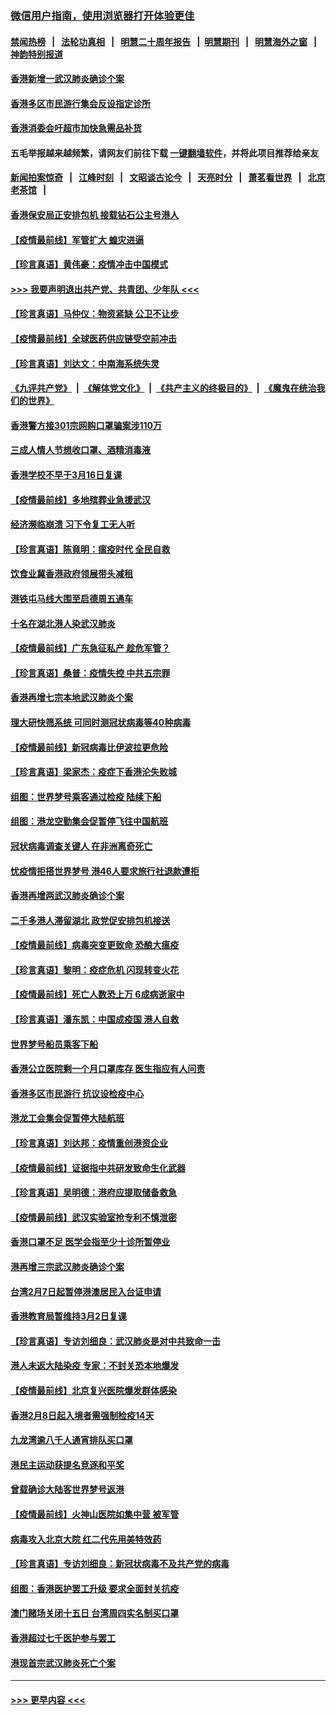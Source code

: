 ### [微信用户指南，使用浏览器打开体验更佳](https://github.com/gfw-breaker/banned-news1/blob/master/indexes/wechat-guide.md?t=0)
#### [禁闻热榜](热点新闻.md?t=0)  &nbsp;&nbsp;|&nbsp;&nbsp; [法轮功真相](https://github.com/gfw-breaker/truth/blob/master/README.md?t=0) &nbsp;&nbsp;|&nbsp;&nbsp; [明慧二十周年报告](https://github.com/gfw-breaker/mh-reports/blob/master/README.md?t=0) &nbsp;&nbsp;|&nbsp;&nbsp;[明慧期刊](https://github.com/gfw-breaker/mh-qikan) &nbsp;&nbsp;|&nbsp;&nbsp; [明慧海外之窗](https://github.com/gfw-breaker/mh-news/blob/master/README.md?t=0) &nbsp;&nbsp;|&nbsp;&nbsp; [神韵特别报道](https://github.com/gfw-breaker/mh-news/blob/master/shenyun.md?t=0)
#### [香港新增一武汉肺炎确诊个案](../pages/nsc415/n11874044.md?t=02171344) 
#### [香港多区市民游行集会反设指定诊所](../pages/nsc415/n11874017.md?t=02171344) 
#### [香港消委会吁超市加快急需品补货](../pages/nsc415/n11874003.md?t=02171344) 
#### 五毛举报越来越频繁，请网友们前往下载 [一键翻墙软件](https://github.com/gfw-breaker/ssr-accounts)，并将此项目推荐给亲友
#### [新闻拍案惊奇](https://github.com/gfw-breaker/banned-news1/blob/master/pages/link4.md) &nbsp;&nbsp;|&nbsp;&nbsp; [江峰时刻](https://github.com/gfw-breaker/banned-news1/blob/master/pages/link4.md) &nbsp;&nbsp;|&nbsp;&nbsp; [文昭谈古论今](https://github.com/gfw-breaker/banned-news1/blob/master/pages/link4.md) &nbsp;&nbsp;|&nbsp;&nbsp; [天亮时分](https://github.com/gfw-breaker/banned-news1/blob/master/pages/link4.md) &nbsp;&nbsp;|&nbsp;&nbsp; [萧茗看世界](https://github.com/gfw-breaker/banned-news1/blob/master/pages/link4.md) &nbsp;&nbsp;|&nbsp;&nbsp; [北京老茶馆](https://github.com/gfw-breaker/banned-news1/blob/master/pages/link4.md) &nbsp;&nbsp;|&nbsp;&nbsp; 
#### [香港保安局正安排包机 接载钻石公主号港人](../pages/nsc415/n11873932.md?t=02171344) 
#### [【疫情最前线】军管扩大 蝗灾进逼](../pages/nsc415/n11873780.md?t=02171344) 
#### [【珍言真语】黄伟豪：疫情冲击中国模式](../pages/nsc415/n11873482.md?t=02171344) 
#### [>>> 我要声明退出共产党、共青团、少年队 <<<](https://github.com/begood0513/goodnews/blob/master/quit/letter.md) 
#### [【珍言真语】马仲仪：物资紧缺 公卫不让步](../pages/nsc415/n11872315.md?t=02171344) 
#### [【疫情最前线】全球医药供应链受空前冲击](../pages/nsc415/n11869614.md?t=02171344) 
#### [【珍言真语】刘达文：中南海系统失灵](../pages/nsc415/n11869465.md?t=02171344) 
#### [《九评共产党》](https://github.com/begood0513/9ping.md/blob/master/README.md) &nbsp;|&nbsp; [《解体党文化》](../../../../jtdwh.md/blob/master/README.md)  &nbsp;|&nbsp; [《共产主义的终极目的》](../../../../gczydzjmd.md/blob/master/README.md) &nbsp;|&nbsp; [《魔鬼在统治我们的世界》](../../../../mgztzwmdsj.md/blob/master/README.md) 
#### [香港警方接301宗网购口罩骗案涉110万](../pages/nsc415/n11867572.md?t=02171344) 
#### [三成人情人节想收口罩、酒精消毒液](../pages/nsc415/n11867523.md?t=02171344) 
#### [香港学校不早于3月16日复课](../pages/nsc415/n11867498.md?t=02171344) 
#### [【疫情最前线】多地殡葬业急援武汉](../pages/nsc415/n11866914.md?t=02171344) 
#### [经济濒临崩溃 习下令复工无人听](../pages/nsc415/n11867269.md?t=02171344) 
#### [【珍言真语】陈竟明：瘟疫时代 全民自救](../pages/nsc415/n11866765.md?t=02171344) 
#### [饮食业冀香港政府领展带头减租](../pages/nsc415/n11864876.md?t=02171344) 
#### [港铁屯马线大围至启德周五通车](../pages/nsc415/n11864842.md?t=02171344) 
#### [十名在湖北港人染武汉肺炎](../pages/nsc415/n11864807.md?t=02171344) 
#### [【疫情最前线】广东急征私产 趁危军管？](../pages/nsc415/n11864205.md?t=02171344) 
#### [【珍言真语】桑普：疫情失控 中共五宗罪](../pages/nsc415/n11864157.md?t=02171344) 
#### [香港再增七宗本地武汉肺炎个案](../pages/nsc415/n11862405.md?t=02171344) 
#### [理大研快筛系统 可同时测冠状病毒等40种病毒](../pages/nsc415/n11862376.md?t=02171344) 
#### [【疫情最前线】新冠病毒比伊波拉更危险](../pages/nsc415/n11862199.md?t=02171344) 
#### [【珍言真语】梁家杰：疫症下香港沦失败城](../pages/nsc415/n11861588.md?t=02171344) 
#### [组图：世界梦号乘客通过检疫 陆续下船](../pages/nsc415/n11858302.md?t=02171344) 
#### [组图：港龙空勤集会促暂停飞往中国航班](../pages/nsc415/n11858190.md?t=02171344) 
#### [冠状病毒调查关键人 在非洲离奇死亡](../pages/nsc415/n11859798.md?t=02171344) 
#### [忧疫情拒搭世界梦号 港46人要求旅行社退款遭拒](../pages/nsc415/n11859849.md?t=02171344) 
#### [香港再增两武汉肺炎确诊个案](../pages/nsc415/n11859833.md?t=02171344) 
#### [二千多港人滞留湖北 政党促安排包机接送](../pages/nsc415/n11859831.md?t=02171344) 
#### [【疫情最前线】病毒突变更致命 恐酿大瘟疫](../pages/nsc415/n11859604.md?t=02171344) 
#### [【珍言真语】黎明：疫症危机 闪现转变火花](../pages/nsc415/n11859199.md?t=02171344) 
#### [【疫情最前线】死亡人数恐上万 6成病逝家中](../pages/nsc415/n11856687.md?t=02171344) 
#### [【珍言真语】潘东凯：中国成疫国 港人自救](../pages/nsc415/n11856962.md?t=02171344) 
#### [世界梦号船员乘客下船](../pages/nsc415/n11856883.md?t=02171344) 
#### [香港公立医院剩一个月口罩库存 医生指应有人问责](../pages/nsc415/n11856875.md?t=02171344) 
#### [香港多区市民游行 抗议设检疫中心](../pages/nsc415/n11856866.md?t=02171344) 
#### [港龙工会集会促暂停大陆航班](../pages/nsc415/n11856840.md?t=02171344) 
#### [【珍言真语】刘达邦：疫情重创港资企业](../pages/nsc415/n11854274.md?t=02171344) 
#### [【疫情最前线】证据指中共研发致命生化武器](../pages/nsc415/n11853087.md?t=02171344) 
#### [【珍言真语】吴明德：港府应提取储备救急](../pages/nsc415/n11852734.md?t=02171344) 
#### [【疫情最前线】武汉实验室抢专利不慎泄密](../pages/nsc415/n11850310.md?t=02171344) 
#### [香港口罩不足 医学会指至少十诊所暂停业](../pages/nsc415/n11850301.md?t=02171344) 
#### [港再增三宗武汉肺炎确诊个案](../pages/nsc415/n11850328.md?t=02171344) 
#### [台湾2月7日起暂停港澳居民入台证申请](../pages/nsc415/n11850304.md?t=02171344) 
#### [香港教育局暂维持3月2日复课](../pages/nsc415/n11850260.md?t=02171344) 
#### [【珍言真语】专访刘细良：武汉肺炎是对中共致命一击](../pages/nsc415/n11849934.md?t=02171344) 
#### [港人未返大陆染疫 专家：不封关恐本地爆发](../pages/nsc415/n11848021.md?t=02171344) 
#### [【疫情最前线】北京复兴医院爆发群体感染](../pages/nsc415/n11847626.md?t=02171344) 
#### [香港2月8日起入境者需强制检疫14天](../pages/nsc415/n11847658.md?t=02171344) 
#### [九龙湾逾八千人通宵排队买口罩](../pages/nsc415/n11847647.md?t=02171344) 
#### [港民主运动获提名竞逐和平奖](../pages/nsc415/n11847633.md?t=02171344) 
#### [曾载确诊大陆客世界梦号返港](../pages/nsc415/n11847608.md?t=02171344) 
#### [【疫情最前线】火神山医院如集中营 被军管](../pages/nsc415/n11847524.md?t=02171344) 
#### [病毒攻入北京大院 红二代先用美特效药](../pages/nsc415/n11847427.md?t=02171344) 
#### [【珍言真语】专访刘细良：新冠状病毒不及共产党的病毒](../pages/nsc415/n11847164.md?t=02171344) 
#### [组图：香港医护罢工升级 要求全面封关抗疫](../pages/nsc415/n11844107.md?t=02171344) 
#### [澳门赌场关闭十五日 台湾周四实名制买口罩](../pages/nsc415/n11845083.md?t=02171344) 
#### [香港超过七千医护参与罢工](../pages/nsc415/n11845051.md?t=02171344) 
#### [港现首宗武汉肺炎死亡个案](../pages/nsc415/n11844998.md?t=02171344) 

----
#### [ >>> 更早内容 <<< ](../indexes/nsc415-earlier.md)
